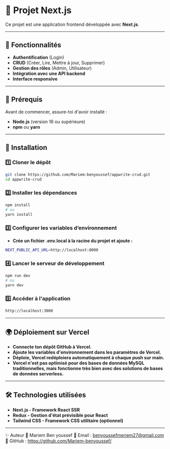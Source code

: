 # 📌 Projet Next.js

Ce projet est une application frontend développée avec **Next.js**.

---

## 🚀 Fonctionnalités

- **Authentification** (Login)
- **CRUD** (Créer, Lire, Mettre à jour, Supprimer)
- **Gestion des rôles** (Admin, Utilisateur)
- **Intégration avec une API backend**
- **Interface responsive**

---

## 📌 Prérequis

Avant de commencer, assure-toi d'avoir installé :

- **Node.js** (version 16 ou supérieure)
- **npm** ou **yarn**

---

## 🔧 Installation

### 1️⃣ Cloner le dépôt

```bash
git clone https://github.com/Mariem-benyoussef/appwrite-crud.git
cd appwrite-crud
``` 

### 2️⃣ Installer les dépendances
```bash
npm install
# ou
yarn install
``` 

### 3️⃣ Configurer les variables d’environnement
- **Crée un fichier .env.local à la racine du projet et ajoute :**
```bash
NEXT_PUBLIC_API_URL=http://localhost:8000
```
### 4️⃣ Lancer le serveur de développement
```bash
npm run dev
# ou
yarn dev
```
### 5️⃣ Accéder à l'application
```bash
http://localhost:3000
```
---
## 🌍 Déploiement sur Vercel
- **Connecte ton dépôt GitHub à Vercel.**
- **Ajoute les variables d'environnement dans les paramètres de Vercel.**
- **Déploie, Vercel redéploiera automatiquement à chaque push sur main.**
- **Vercel n'est pas optimisé pour des bases de données MySQL traditionnelles, mais fonctionne très bien avec des solutions de bases de données serverless.**
---
## 🛠 Technologies utilisées
- **Next.js - Framework React SSR**
- **Redux - Gestion d'état prévisible pour React**
- **Tailwind CSS - Framework CSS utilitaire (optionnel)**
---
✨ Auteur
👤 Mariem Ben youssef
📧 Email : benyoussefmeriem27@gmail.com
🔗 GitHub : https://github.com/Mariem-benyoussef/
